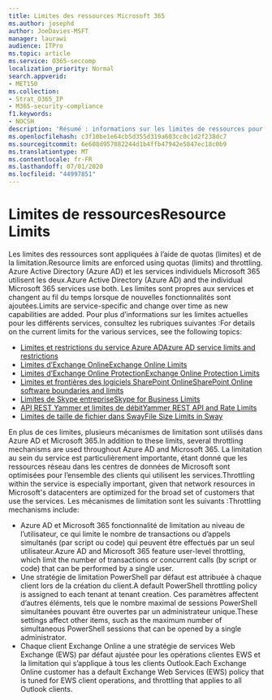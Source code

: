 ```yaml
---
title: Limites des ressources Microsoft 365
ms.author: josephd
author: JoeDavies-MSFT
manager: laurawi
audience: ITPro
ms.topic: article
ms.service: O365-seccomp
localization_priority: Normal
search.appverid:
- MET150
ms.collection:
- Strat_O365_IP
- M365-security-compliance
f1.keywords:
- NOCSH
description: 'Résumé : informations sur les limites de ressources pour les différentes applications de Microsoft 365.'
ms.openlocfilehash: c3f10be1e64cb5d355d319a603cc0c1d2f238dc7
ms.sourcegitcommit: 6e608d957082244d1b4ffb47942e5847ec18c0b9
ms.translationtype: MT
ms.contentlocale: fr-FR
ms.lasthandoff: 07/01/2020
ms.locfileid: "44997851"
---
```

# <a name="resource-limits"></a><span data-ttu-id="f4f54-103">Limites de ressources</span><span class="sxs-lookup"><span data-stu-id="f4f54-103">Resource Limits</span></span>

<span data-ttu-id="f4f54-104">Les limites des ressources sont appliquées à l’aide de quotas (limites) et de la limitation.</span><span class="sxs-lookup"><span data-stu-id="f4f54-104">Resource limits are enforced using quotas (limits) and throttling.</span></span> <span data-ttu-id="f4f54-105">Azure Active Directory (Azure AD) et les services individuels Microsoft 365 utilisent les deux.</span><span class="sxs-lookup"><span data-stu-id="f4f54-105">Azure Active Directory (Azure AD) and the individual Microsoft 365 services use both.</span></span> <span data-ttu-id="f4f54-106">Les limites sont propres aux services et changent au fil du temps lorsque de nouvelles fonctionnalités sont ajoutées.</span><span class="sxs-lookup"><span data-stu-id="f4f54-106">Limits are service-specific and change over time as new capabilities are added.</span></span> <span data-ttu-id="f4f54-107">Pour plus d’informations sur les limites actuelles pour les différents services, consultez les rubriques suivantes :</span><span class="sxs-lookup"><span data-stu-id="f4f54-107">For details on the current limits for the various services, see the following topics:</span></span>

- [<span data-ttu-id="f4f54-108">Limites et restrictions du service Azure AD</span><span class="sxs-lookup"><span data-stu-id="f4f54-108">Azure AD service limits and restrictions</span></span>](https://docs.microsoft.com/azure/azure-resource-manager/management/azure-subscription-service-limits)
- [<span data-ttu-id="f4f54-109">Limites d’Exchange Online</span><span class="sxs-lookup"><span data-stu-id="f4f54-109">Exchange Online Limits</span></span>](https://technet.microsoft.com/library/exchange-online-limits.aspx)
- [<span data-ttu-id="f4f54-110">Limites d’Exchange Online Protection</span><span class="sxs-lookup"><span data-stu-id="f4f54-110">Exchange Online Protection Limits</span></span>](https://technet.microsoft.com/library/exchange-online-protection-limits.aspx)
- [<span data-ttu-id="f4f54-111">Limites et frontières des logiciels SharePoint Online</span><span class="sxs-lookup"><span data-stu-id="f4f54-111">SharePoint Online software boundaries and limits</span></span>](https://support.office.com/article/SharePoint-Online-software-boundaries-and-limits-8F34FF47-B749-408B-ABC0-B605E1F6D498)
- [<span data-ttu-id="f4f54-112">Limites de Skype entreprise</span><span class="sxs-lookup"><span data-stu-id="f4f54-112">Skype for Business Limits</span></span>](https://technet.microsoft.com/library/skype-for-business-online-limits.aspx)
- [<span data-ttu-id="f4f54-113">API REST Yammer et limites de débit</span><span class="sxs-lookup"><span data-stu-id="f4f54-113">Yammer REST API and Rate Limits</span></span>](https://developer.yammer.com/docs/rest-api-rate-limits)
- [<span data-ttu-id="f4f54-114">Limites de taille de fichier dans Sway</span><span class="sxs-lookup"><span data-stu-id="f4f54-114">File Size Limits in Sway</span></span>](https://support.office.com/article/File-size-limits-in-Sway-4db21bc6-b42b-499f-9272-66e089db109f)

<span data-ttu-id="f4f54-115">En plus de ces limites, plusieurs mécanismes de limitation sont utilisés dans Azure AD et Microsoft 365.</span><span class="sxs-lookup"><span data-stu-id="f4f54-115">In addition to these limits, several throttling mechanisms are used throughout Azure AD and Microsoft 365.</span></span> <span data-ttu-id="f4f54-116">La limitation au sein du service est particulièrement importante, étant donné que les ressources réseau dans les centres de données de Microsoft sont optimisées pour l’ensemble des clients qui utilisent les services.</span><span class="sxs-lookup"><span data-stu-id="f4f54-116">Throttling within the service is especially important, given that network resources in Microsoft's datacenters are optimized for the broad set of customers that use the services.</span></span> <span data-ttu-id="f4f54-117">Les mécanismes de limitation sont les suivants :</span><span class="sxs-lookup"><span data-stu-id="f4f54-117">Throttling mechanisms include:</span></span>

- <span data-ttu-id="f4f54-118">Azure AD et Microsoft 365 fonctionnalité de limitation au niveau de l’utilisateur, ce qui limite le nombre de transactions ou d’appels simultanés (par script ou code) qui peuvent être effectués par un seul utilisateur.</span><span class="sxs-lookup"><span data-stu-id="f4f54-118">Azure AD and Microsoft 365 feature user-level throttling, which limit the number of transactions or concurrent calls (by script or code) that can be performed by a single user.</span></span>
- <span data-ttu-id="f4f54-119">Une stratégie de limitation PowerShell par défaut est attribuée à chaque client lors de la création du client.</span><span class="sxs-lookup"><span data-stu-id="f4f54-119">A default PowerShell throttling policy is assigned to each tenant at tenant creation.</span></span> <span data-ttu-id="f4f54-120">Ces paramètres affectent d’autres éléments, tels que le nombre maximal de sessions PowerShell simultanées pouvant être ouvertes par un administrateur unique.</span><span class="sxs-lookup"><span data-stu-id="f4f54-120">These settings affect other items, such as the maximum number of simultaneous PowerShell sessions that can be opened by a single administrator.</span></span>
- <span data-ttu-id="f4f54-121">Chaque client Exchange Online a une stratégie de services Web Exchange (EWS) par défaut ajustée pour les opérations clientes EWS et la limitation qui s’applique à tous les clients Outlook.</span><span class="sxs-lookup"><span data-stu-id="f4f54-121">Each Exchange Online customer has a default Exchange Web Services (EWS) policy that is tuned for EWS client operations, and throttling that applies to all Outlook clients.</span></span>
